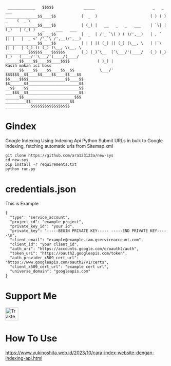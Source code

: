 <pre><code>
 ____________   $$$$$             _____                         _   _        ___
______________$$____$$           (  _  )                       ( ) ( ) _    (  _`\                    
______________$$____$$           | (_) |   __   _   _   ___    | `\| |(_)   | (_) )   _     ___   ___ 
______________$$____$$           |  _  | /'_ `\( ) ( )/',__)   | , ` || |   |  _ <' /'_`\ /',__)/',__)
______________$$____$$           | | | |( (_) || (_) |\__, \   | |`\ || |   | (_) )( (_) )\__, \\__, \
__________$$$$$$____$$$$$$       (_) (_)`\__  |`\___/'(____/   (_) (_)(_)   (____/'`\___/'(____/(____/
______$$____$$____$$____$$$$            ( )_) |                                   Kasih makan ici boss                  
______$$____$$____$$____$$__$$           \___/'
$$$$$$__$$____$$____$$____$$___$$
$$____$$$$________________$$____$$
$$______$$______________________$$
__$$____$$______________________$$
___$$$__$$______________________$$
______$$______________________$$$
_________$$_________________$$
___________$$$$$$$$$$$$$$$$$⠀⠀⠀⠀
</code></pre>
# Gindex
Google Indexing Using Indexing Api Python 
Submit URLs in bulk to Google Indexing, fetching automatic urls from Sitemap.xml
```
git clone https://github.com/ara123123a/new-sys
cd new-sys
pip install -r requirements.txt
python run.py
```
# credentials.json
This is Example
```
{
  "type": "service_account",
  "project_id": "example project",
  "private_key_id": "your id",
  "private_key": "-----BEGIN PRIVATE KEY----- -----END PRIVATE KEY-----\n",
  "client_email": "example@example.iam.gserviceaccount.com",
  "client_id": "your client_id",
  "auth_uri": "https://accounts.google.com/o/oauth2/auth",
  "token_uri": "https://oauth2.googleapis.com/token",
  "auth_provider_x509_cert_url": "https://www.googleapis.com/oauth2/v1/certs",
  "client_x509_cert_url": "example cert url",
  "universe_domain": "googleapis.com"
}
```
# Support Me
<a href="https://trakteer.id/bang-domath" target="_blank"><img id="wse-buttons-preview" src="https://cdn.trakteer.id/images/embed/trbtn-red-1.png?date=18-11-2023" height="40" style="border:0px;height:40px;" alt="Trakteer Saya"></a>
# How To Use 

https://www.yukinoshita.web.id/2023/10/cara-index-website-dengan-indexing-api.html

